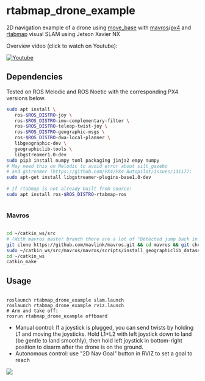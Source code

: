 # rtabmap_drone_example
2D navigation example of a drone using [move_base](http://wiki.ros.org/move_base) with [mavros](http://wiki.ros.org/mavros)/[px4](https://github.com/PX4/PX4-Autopilot) and [rtabmap](wiki.ros.org/rtabmap_ros) visual SLAM using Jetson Xavier NX

Overview video (click to watch on Youtube):

[![Youtube](https://i.imgur.com/UKLtD7L.gif)](https://youtu.be/A487ybS7E4E)

## Dependencies

Tested on ROS Melodic and ROS Noetic with the corresponding PX4 versions below.

```bash
sudo apt install \
   ros-$ROS_DISTRO-joy \
   ros-$ROS_DISTRO-imu-complementary-filter \
   ros-$ROS_DISTRO-teleop-twist-joy \
   ros-$ROS_DISTRO-geographic-msgs \
   ros-$ROS_DISTRO-dwa-local-planner \
   libgeographic-dev \
   geographiclib-tools \
   libgstreamer1.0-dev
sudo pip3 install numpy toml packaging jinja2 empy numpy
# May need this on Melodic to avoid error about silt_gazebo 
# and gstreamer (https://github.com/PX4/PX4-Autopilot/issues/13117):
sudo apt-get install libgstreamer-plugins-base1.0-dev
   
# If rtabmap is not already built from source:
sudo apt install ros-$ROS_DISTRO-rtabmap-ros



```

### Mavros
```bash

cd ~/catkin_ws/src
# (With mavros master branch there are a lot of "Detected jump back in time" TF errors)
git clone https://github.com/mavlink/mavros.git && cd mavros && git checkout 1.9.0 && cd ..
sudo ~/catkin_ws/src/mavros/mavros/scripts/install_geographiclib_datasets.sh
cd ~/catkin_ws
catkin_make
```

## Usage

```

roslaunch rtabmap_drone_example slam.launch
roslaunch rtabmap_drone_example rviz.launch
# Arm and take off:
rosrun rtabmap_drone_example offboard
```
 * Manual control: If a joystick is plugged, you can send twists by holding L1 and moving the joysticks. Hold L1+L2 with left joystick down to land (be gentle to land smoothly), then hold left joystick in bottom-right position to disarm after the drone is on the ground.
 * Autonomous control: use "2D Nav Goal" button in RVIZ to set a goal to reach 

![](https://raw.githubusercontent.com/matlabbe/rtabmap_drone_example/master/doc/example.jpg)
